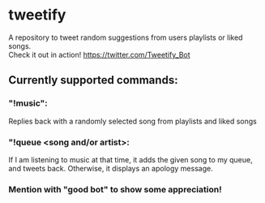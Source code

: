 # tweetify

A repository to tweet random suggestions from users playlists or liked songs. <br />
Check it out in action! https://twitter.com/Tweetify_Bot <br />

## Currently supported commands: <br />
### "!music": 
Replies back with a randomly selected song from playlists and liked songs <br />

### "!queue <song and/or artist>: 
If I am listening to music at that time, it adds the given song to my queue, and tweets back. Otherwise, it displays an apology message. <br />

### Mention with "good bot" to show some appreciation!
